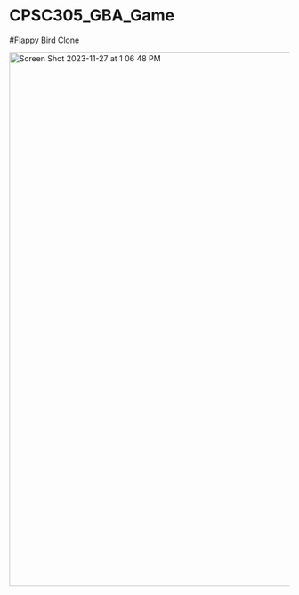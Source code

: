 # CPSC305_GBA_Game

#Flappy Bird Clone

<img width="960" alt="Screen Shot 2023-11-27 at 1 06 48 PM" src="https://github.com/itmacleod1995/CPSC305_GBA_Game/assets/54502182/5cd840ce-616a-40bf-b03d-ab8cbe58c4c7">

